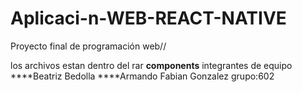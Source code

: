 # Aplicaci-n-WEB-REACT-NATIVE
Proyecto final de programación web//

los archivos estan dentro del rar **components**
integrantes de equipo
****Beatriz Bedolla
****Armando Fabian Gonzalez
grupo:602
